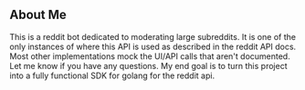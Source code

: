## About Me
This is a reddit bot dedicated to moderating large subreddits. It is one of the only instances of where this API is used as described in the reddit API docs. Most other implementations mock the UI/API calls that aren't documented. Let me know if you have any questions. My end goal is to turn this project into a fully functional SDK for golang for the reddit api.
